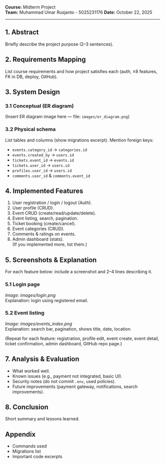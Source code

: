 **Course:** Midterm Project  
**Team:** Muhammad Umar Rusjanto - 5025231176 
**Date:** October 22, 2025

---

## 1. Abstract
Briefly describe the project purpose (2–3 sentences).

## 2. Requirements Mapping
List course requirements and how project satisfies each (auth, ≥8 features, FK in DB, deploy, GitHub).

## 3. System Design
### 3.1 Conceptual (ER diagram)
(Insert ER diagram image here — file: `images/er_diagram.png`)

### 3.2 Physical schema
List tables and columns (show migrations excerpt). Mention foreign keys:
- `events.category_id` → `categories.id`
- `events.created_by` → `users.id`
- `tickets.event_id` → `events.id`
- `tickets.user_id` → `users.id`
- `profiles.user_id` → `users.id`
- `comments.user_id` & `comments.event_id`

## 4. Implemented Features
1. User registration / login / logout (Auth).  
2. User profile (CRUD).  
3. Event CRUD (create/read/update/delete).  
4. Event listing, search, pagination.  
5. Ticket booking (create/cancel).  
6. Event categories (CRUD).  
7. Comments & ratings on events.  
8. Admin dashboard (stats).  
(If you implemented more, list them.)

## 5. Screenshots & Explanation
For each feature below: include a screenshot and 2–4 lines describing it.

### 5.1 Login page
_Image: images/login.png_  
Explanation: login using registered email.

### 5.2 Event listing
_Image: images/events_index.png_  
Explanation: search bar, pagination, shows title, date, location.

(Repeat for each feature: registration, profile edit, event create, event detail, ticket confirmation, admin dashboard, GitHub repo page.)

## 7. Analysis & Evaluation
- What worked well.
- Known issues (e.g., payment not integrated, basic UI).
- Security notes (do not commit `.env`, used policies).
- Future improvements (payment gateway, notifications, search improvements).

## 8. Conclusion
Short summary and lessons learned.

## Appendix
- Commands used
- Migrations list
- Important code excerpts

